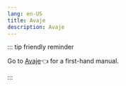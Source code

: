 ```yaml
---
lang: en-US
title: Avaje
description: Avaje
---
```


::: tip friendly reminder

Go to [Avaje](https://avaje.io/inject)👈 for a first-hand manual.

:::
